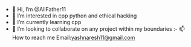 - 👋 Hi, I’m @AllFather11
- 👀 I’m interested in cpp python and ethical hacking 
- 🌱 I’m currently learning cpp 
- 💞️ I’m looking to collaborate on any project within my boundaries
:- 📫 How to reach me Email:yashnaresh11@gmail.com

<!---
AllFather11/AllFather11 is a ✨ special ✨ repository because its `README.md` (this file) appears on your GitHub profile.
You can click the Preview link to take a look at your changes.
--->
